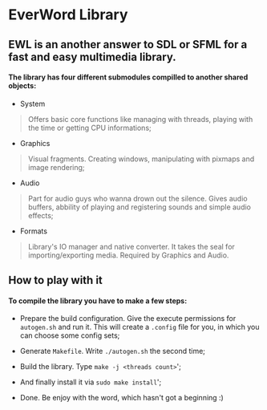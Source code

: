 # EverWord Library

## EWL is an another answer to SDL or SFML for a fast and easy multimedia library.
#### The library has four different submodules compilled to another shared objects:


- System

> Offers basic core functions like managing with threads, playing with the time or getting CPU informations;


- Graphics

> Visual fragments. Creating windows, manipulating with pixmaps and image rendering;


- Audio

> Part for audio guys who wanna drown out the silence. Gives audio buffers, abbility of playing and registering sounds and simple audio effects;


- Formats

> Library's IO manager and native converter. It takes the seal for importing/exporting media. Required by Graphics and Audio.

## How to play with it

#### To compile the library you have to make a few steps:

- Prepare the build configuration. Give the execute permissions for `autogen.sh` and run it. This will create a `.config` file for you, in which you can choose some config sets;

- Generate `Makefile`. Write `./autogen.sh` the second time;

- Build the library. Type `make -j <threads count>`';

- And finally install it via `sudo make install`';

- Done. Be enjoy with the word, which hasn't got a beginning :)
